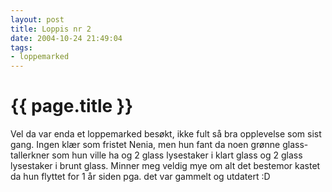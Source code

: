 ```yaml
---
layout: post
title: Loppis nr 2
date: 2004-10-24 21:49:04
tags:
- loppemarked
---
```


{{ page.title }}
================

Vel da var enda et loppemarked besøkt, ikke fult så bra opplevelse som sist gang. Ingen klær som fristet Nenia, men hun fant da noen grønne glass-tallerkner som hun ville ha og 2 glass lysestaker i klart glass og 2 glass lysestaker i brunt glass. Minner meg veldig mye om alt det bestemor kastet da hun flyttet for 1 år siden pga. det var gammelt og utdatert :D